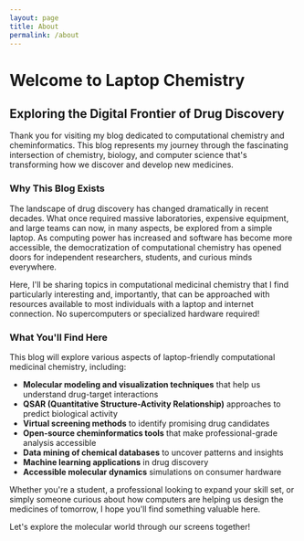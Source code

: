 ```yaml
---
layout: page
title: About
permalink: /about
---
```

# Welcome to Laptop Chemistry

## Exploring the Digital Frontier of Drug Discovery

Thank you for visiting my blog dedicated to computational chemistry and cheminformatics. This blog represents my journey through the fascinating intersection of chemistry, biology, and computer science that's transforming how we discover and develop new medicines.

### Why This Blog Exists

The landscape of drug discovery has changed dramatically in recent decades. What once required massive laboratories, expensive equipment, and large teams can now, in many aspects, be explored from a simple laptop. As computing power has increased and software has become more accessible, the democratization of computational chemistry has opened doors for independent researchers, students, and curious minds everywhere.

Here, I'll be sharing topics in computational medicinal chemistry that I find particularly interesting and, importantly, that can be approached with resources available to most individuals with a laptop and internet connection. No supercomputers or specialized hardware required!

### What You'll Find Here

This blog will explore various aspects of laptop-friendly computational medicinal chemistry, including:

- **Molecular modeling and visualization techniques** that help us understand drug-target interactions
- **QSAR (Quantitative Structure-Activity Relationship)** approaches to predict biological activity
- **Virtual screening methods** to identify promising drug candidates
- **Open-source cheminformatics tools** that make professional-grade analysis accessible
- **Data mining of chemical databases** to uncover patterns and insights
- **Machine learning applications** in drug discovery
- **Accessible molecular dynamics** simulations on consumer hardware

Whether you're a student, a professional looking to expand your skill set, or simply someone curious about how computers are helping us design the medicines of tomorrow, I hope you'll find something valuable here.

Let's explore the molecular world through our screens together!
